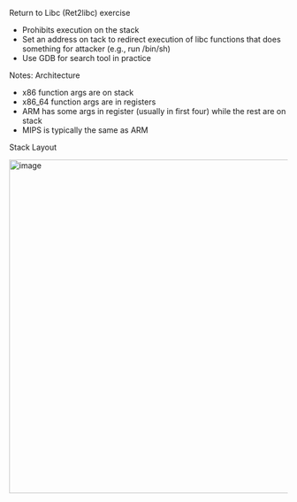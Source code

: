 Return to Libc (Ret2libc) exercise

- Prohibits execution on the stack
- Set an address on tack to redirect execution of libc functions that does something for attacker (e.g., run /bin/sh)
- Use GDB for search tool in practice

Notes:
Architecture
- x86 function args are on stack
- x86_64 function args are in registers
- ARM has some args in register (usually in first four) while the rest are on stack
- MIPS is typically the same as ARM

Stack Layout

<img width="513" height="603" alt="image" src="https://github.com/user-attachments/assets/9361a64b-746a-4faf-8dcd-d7d02b748a55" />

